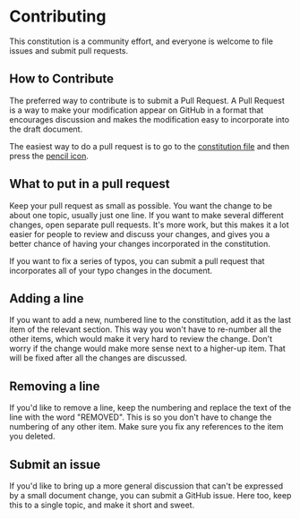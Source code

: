 # Contributing

This constitution is a community effort, and everyone is welcome to file issues and submit pull requests.

## How to Contribute

The preferred way to contribute is to submit a Pull Request. A Pull Request is a way to make your modification appear on GitHub in a format that encourages discussion and makes the modification easy to incorporate into the draft document. 

The easiest way to do a pull request is to go to the [constitution file](https://github.com/liberland/constitution/blob/master/Liberland-constitution.md) and then press the [pencil icon](https://help.github.com/articles/editing-files-in-another-user-s-repository/).

## What to put in a pull request

Keep your pull request as small as possible. You want the change to be about one topic, usually just one line. If you want to make several different changes, open separate pull requests. It's more work, but this makes it a lot easier for people to review and discuss your changes, and gives you a better chance of having your changes incorporated in the constitution.

If you want to fix a series of typos, you can submit a pull request that incorporates all of your typo changes in the document.

## Adding a line

If you want to add a new, numbered line to the constitution, add it as the last item of the relevant section. This way you won't have to re-number all the other items, which would make it very hard to review the change. Don't worry if the change would make more sense next to a higher-up item. That will be fixed after all the changes are discussed.

## Removing a line

If you'd like to remove a line, keep the numbering and replace the text of the line with the word "REMOVED". This is so you don't have to change the numbering of any other item. Make sure you fix any references to the item you deleted.

## Submit an issue

If you'd like to bring up a more general discussion that can't be expressed by a small document change, you can submit a GitHub issue. Here too, keep this to a single topic, and make it short and sweet.
